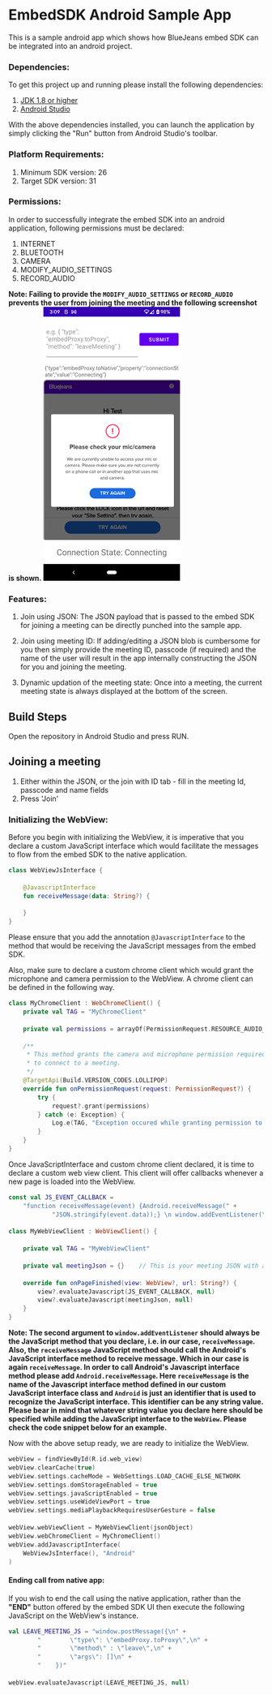 # EmbedSDK Android Sample App
This is a sample android app which shows how BlueJeans embed SDK can be integrated into an android project.

### Dependencies:
To get this project up and running please install the following dependencies:
1. [JDK 1.8 or higher](https://www.oracle.com/java/technologies/downloads/#java8-windows)
2. [Android Studio](https://developer.android.com/studio)

With the above dependencies installed, you can launch the application by simply clicking the "Run" button from Android Studio's toolbar.

### Platform Requirements:
1. Minimum SDK version: 26
2. Target SDK version: 31

### Permissions:
In order to successfully integrate the embed SDK into an android application, following permissions must be declared:
1. INTERNET
2. BLUETOOTH
3. CAMERA
4. MODIFY_AUDIO_SETTINGS
5. RECORD_AUDIO

**Note: Failing to provide the `MODIFY_AUDIO_SETTINGS` or `RECORD_AUDIO` prevents the user from joining the meeting and the following screenshot is shown.**
![audio permission missing](./screenshots/Screenshot_20220426-150946.png)

### Features:
1. Join using JSON:
The JSON payload that is passed to the embed SDK for joining a meeting can be directly punched into the sample app.

2. Join using meeting ID:
If adding/editing a JSON blob is cumbersome for you then simply provide the meeting ID, passcode (if required) and the name of the user will result in the app internally constructing the JSON for you and joining the meeting.

3. Dynamic updation of the meeting state:
Once into a meeting, the current meeting state is always displayed at the bottom of the screen.
   
## Build Steps
Open the repository in Android Studio and press RUN.

## Joining a meeting
1. Either within the JSON, or the join with ID tab - fill in the meeting Id, passcode and name fields
2. Press 'Join'
   
### Initializing the WebView:
Before you begin with initializing the WebView, it is imperative that you declare a custom JavaScript interface which would facilitate the messages to flow from the embed SDK to the native application.
```kotlin
class WebViewJsInterface {

    @JavascriptInterface
    fun receiveMessage(data: String?) {

    }
}
```
Please ensure that you add the annotation `@JavascriptInterface` to the method that would be receiving the JavaScript messages from the embed SDK.

Also, make sure to declare a custom chrome client which would grant the microphone and camera permission to the WebView. A chrome client can be defined in the following way.
```kotlin
class MyChromeClient : WebChromeClient() {
    private val TAG = "MyChromeClient"

    private val permissions = arrayOf(PermissionRequest.RESOURCE_AUDIO_CAPTURE, PermissionRequest.RESOURCE_VIDEO_CAPTURE)

    /**
     * This method grants the camera and microphone permission required by the [WebView]
     * to connect to a meeting.
     */
    @TargetApi(Build.VERSION_CODES.LOLLIPOP)
    override fun onPermissionRequest(request: PermissionRequest?) {
        try {
            request?.grant(permissions)
        } catch (e: Exception) {
            Log.e(TAG, "Exception occured while granting permission to the webview: $e")
        }
    }
}
```

Once JavaScriptInterface and custom chrome client declared, it is time to declare a custom web view client. This client will offer callbacks whenever a new page is loaded into the WebView.
```kotlin
const val JS_EVENT_CALLBACK =
    "function receiveMessage(event) {Android.receiveMessage(" +
            "JSON.stringify(event.data));} \n window.addEventListener(\"message\", receiveMessage, false);"

class MyWebViewClient : WebViewClient() {

    private val TAG = "MyWebViewClient"

    private val meetingJson = {}    // This is your meeting JSON with all meeting properties and UI props

    override fun onPageFinished(view: WebView?, url: String?) {
        view?.evaluateJavascript(JS_EVENT_CALLBACK, null)
        view?.evaluateJavascript(meetingJson, null)
    }
}
```

**Note: The second argument to `window.addEventListener` should always be the JavaScript method that you declare, i.e. in our case, `receiveMessage`. 
Also, the `receiveMessage` JavaScript method should call the Android's JavaScript interface method to receive message. Which in our case is again `receiveMessage`. 
In order to call Android's Javascript interface method please add `Android.receiveMessage`. Here `receiveMessage` is the name of the Javascript interface method defined in our custom JavaScript interface class and 
`Android` is just an identifier that is used to recognize the JavaScript interface. This identifier can be any string value. Please bear in mind that whatever string value you declare here should be 
specified while adding the JavaScript interface to the `WebView`. Please check the code snippet below for an example.**

Now with the above setup ready, we are ready to initialize the WebView.
```kotlin
webView = findViewById(R.id.web_view)
webView.clearCache(true)
webView.settings.cacheMode = WebSettings.LOAD_CACHE_ELSE_NETWORK
webView.settings.domStorageEnabled = true
webView.settings.javaScriptEnabled = true
webView.settings.useWideViewPort = true
webView.settings.mediaPlaybackRequiresUserGesture = false

webView.webViewClient = MyWebViewClient(jsonObject)
webView.webChromeClient = MyChromeClient()
webView.addJavascriptInterface(
    WebViewJsInterface(), "Android" 
)
```

#### Ending call from native app:
If you wish to end the call using the native application, rather than the **"END"** button offered by the embed SDK UI then execute the following JavaScript on the WebView's instance.
```kotlin
val LEAVE_MEETING_JS = "window.postMessage({\n" +
        "        \"type\": \"embedProxy.toProxy\",\n" +
        "        \"method\" : \"leave\",\n" +
        "        \"args\": []\n" +
        "    })"

webView.evaluateJavascript(LEAVE_MEETING_JS, null)
```








